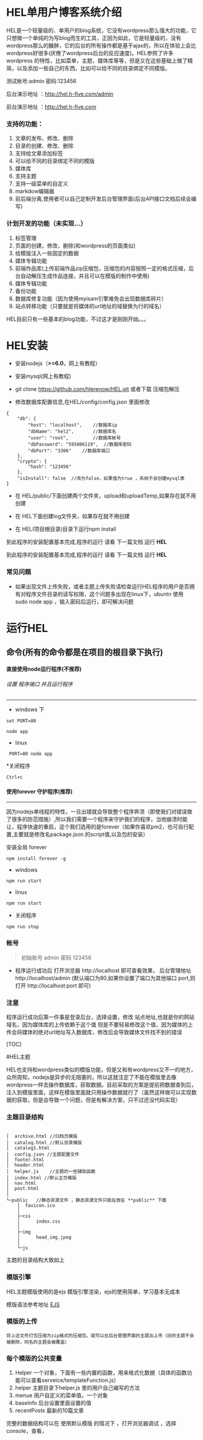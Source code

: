 # HEL单用户博客系统介绍

HEL是一个轻量级的、单用户的blog系统，它没有wordpress那么强大的功能，它只想做一个单纯的为写blog而生的工具，正因为如此，它是轻量级的，没有wordpress那么的臃肿，它的后台的所有操作都是基于ajax的，所以在体验上会比wordpress好很多(厌倦了wordpress后台的反应速度)。HEL参照了许多wordpress 的特性，比如菜单，主题，媒体库等等，但是又在这些基础上做了精简，以及添加一些自己的东西，比如可以给不同的目录绑定不同模版。

测试帐号:admin 密码:123456

后台演示地址 ：http://hel.h-five.com/admin

前台演示地址 ：http://hel.h-five.com

### 支持的功能：

1. 文章的发布、修改、删除
2. 目录的创建、修改、删除
3. 支持给文章添加标签
4. 可以给不同的目录绑定不同的模版
5. 媒体库
6. 支持主题
7. 支持一级菜单的自定义
8. markdow编辑器
9. 前后端分离,使用者可以自己定制开发后台管理界面(后台API接口文档后续会编写)

### 计划开发的功能（未实现...）

1. 标签管理
2. 页面的创建，修改，删除(和wordpress的页面类似)
3. 给模版注入一些固定的数据
4. 媒体专辑功能
5. 前端作品库(上传前端作品zip压缩包，压缩包的内容按照一定的格式压缩，后台自动解压生成作品连接，并且可以在模版的制作中使用)
6. 媒体专辑功能
7. 备份功能
8. 数据库修复功能（因为使用myisam引擎难免会出现数据库碎片）
9. 站点转移功能（只要就是将媒体的url地址的域替换为行的域名）


HEL目前只有一些基本的blog功能，不过这才是刚刚开始。。。

# HEL安装


* 安装nodejs（**>=6.0**，网上有教程）

* 安装mysql(网上有教程)

* git clone https://github.com/hlerenow/HEL.git 或者下载 压缩包解压

* 修改数据库配置信息,在HEL/config/config.json 里面修改

```
{
	"db": {
		"host": "localhost",	//数据库ip
		"dbName": "hel2",		//数据库名
		"user": "root",			//数据库帐号
		"dbPassword": "595806119",	//数据库密码
		"dbPort": "3306"	//数据库端口
	},
	"crypto": {
		"hash": "123456"
	},
	"isInstall": false	//改为false，如果值为true ，系统不会创建mysql表
}
```

* 在 HEL/public/下面创建两个文件夹，upload和uploadTemp,如果存在就不用创建

* 在 HEL下面创建log文件夹，如果存在就不用创建

* 在 HEL(项目根目录)目录下运行npm install 


到此程序的安装配置基本完成,程序的运行 请看 下一篇文档 运行 **HEL**

到此程序的安装配置基本完成,程序的运行 请看 下一篇文档 运行 **HEL**

### 常见问题
* 如果出现文件上传失败，或者主题上传失败请检查运行HEL程序的用户是否拥有对程序文件目录的读写权限，这个问题多出现在linux下，ubuntn 使用 sudo node app ，输入密码后运行，即可解决问题

# 运行HEL

## 命令(所有的命令都是在项目的根目录下执行)

#### 直接使用node运行程序(不推荐)

###### 设置 程序端口 并且运行程序
---
* windows 下
```
set PORT=80

node app
```

* linux
```
 PORT=80 node app
```

*关闭程序 

	Ctrl+c


#### 使用forever 守护程序(推荐)
---
因为nodejs单线程的特性，一旦出错就会导致整个程序奔溃（即使我们对错误做了很多的防范措施）,所以我们需要一个程序来守护我们的程序，当他崩溃时能让，程序快速的重启，这个我们选用的是forever（如果你喜欢pm2，也可自行配置,主要就是修改名package.json 的script值,以及包的安装）

安装全局 forever

```
npm install forever -g

```

* windows

```
npm run start
```

* linux

```
npm run start
```

* 关闭程序

```
npm run stop
```

### 帐号

>初始账号 admin  密码 123456


* 程序运行成功后
	打开浏览器 http://localhost 即可查看效果，
	后台管理地址http://localhost/admin
	(默认端口为80,如果你设置了端口为其他端口 port,则打开 http://localhost:port 即可)

### 注意
程序运行成功后第一件事是登录后台，选择设置，修改 站点地址,也就是你的网站域名，因为媒体库的上传依赖于这个值
但是不要轻易修改这个值，因为媒体的上传会将媒体的绝对url地址写入数据库，修改后会导致媒体文件找不到的错误


[TOC]

#HEL主题

HEL也支持和wordpress类似的模版功能，但是又和有wordpress又不一的地方，众所周知，nodejs是异步的无阻塞的，所以这就注定了不能在模版里去像wordpress一样去操作数据库，获取数据。目前采取的方案是提前把数据查到后，注入到模版里面，这样在模版里面就只用操作数据就行了（虽然这样做可以实现数据的获取，但是会导致一个问题，但是有解决方案，只不过还没代码实现）

### 主题目录结构
```

│  archive.html //归档页模版
│  catalog.html //默认目录模版
│  catalog1.html
│  config.json //主题配置文件
│  footer.html
│  header.html
│  helper.js    //主题的一些辅助函数
│  index.html //默认主页模版
│  nav.html
│  post.html
│  
└─public   //静态资源文件 ，静态资源文件只能在放在 **public** 下面
    │  favicon.ico
    │  
    ├─css
    │      index.css
    │      
    ├─img
    │      head_img.jpeg
    │      
    └─js
```

主题的目录结构大致如上

### 模版引擎

HEL主题模版使用的是ejs 模版引擎渲染，ejs的使用简单，学习基本无成本

模版语法参考地址 [EJS](https://github.com/mde/ejs)

### 模版的上传
	将上述文件打包压缩为zip格式的压缩包，就可以在后台管理界面的主题出上传（旧的主题不会被删除，同名的主题会被覆盖）

### 每个模版的公共变量

1. Helper
	一个对象，下面有一些内置的函数，用来格式化数据（具体的函数功能可以查看serveice/templateFunction.js）
2. helper
	主题目录下helper.js 里的用户自己编写的方法
3. menue
	用户自定义的菜单值，一个对象
4. baseInfo
	后台设置里面设置的值
5. recentPosts
	最新的10篇文章

完整的数据结构可以在 使用默认模版  的情况下 ，打开浏览器调试 ，选择console，查看，


